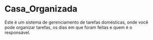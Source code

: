 # Casa_Organizada
Este é um sistema de gerenciamento de tarefas domésticas, onde você pode organizar tarefas, os dias em que foram feitas e quem é o responsável.

